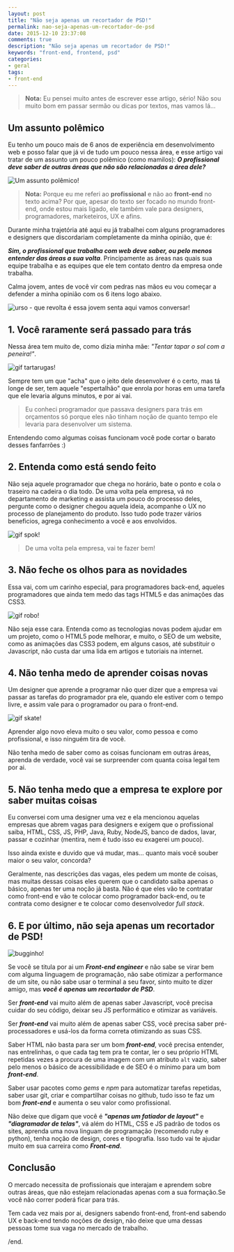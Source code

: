 ```yaml
---
layout: post
title: "Não seja apenas um recortador de PSD!"
permalink: nao-seja-apenas-um-recortador-de-psd
date: 2015-12-10 23:37:08
comments: true
description: "Não seja apenas um recortador de PSD!"
keywords: "front-end, frontend, psd"
categories:
- geral
tags:
- front-end
---
```


> **Nota:** Eu pensei muito antes de escrever esse artigo, sério! Não sou muito bom em passar sermão ou dicas por textos, mas vamos lá...

## Um assunto polêmico

Eu tenho um pouco mais de 6 anos de experiência em desenvolvimento web e posso falar que já vi de tudo um pouco nessa área, e esse artigo vai tratar de um assunto um pouco polêmico (como mamilos): _**O profissional deve saber de outras áreas que não são relacionadas a área dele?**_

![Um assunto polêmico!](/assets/images/posts/2015/12/polemico.jpg)

> **Nota:** Porque eu me referi ao **profissional** e não ao **front-end** no texto acima? Por que, apesar do texto ser focado no mundo front-end, onde estou mais ligado, ele também vale para designers, programadores, marketeiros, UX e afins.

Durante minha trajetória até aqui eu já trabalhei com alguns programadores e designers que discordariam completamente da minha opinião, que é:

**_Sim, o profissional que trabalha com web deve saber, ou pelo menos entender das áreas a sua volta_**. Principamente as áreas nas quais sua equipe trabalha e as equipes que ele tem contato dentro da empresa onde trabalha.

Calma jovem, antes de você vir com pedras nas mãos eu vou começar a defender a minha opinião com os 6 itens logo abaixo.

![urso - que revolta é essa jovem senta aqui vamos conversar!](/assets/images/posts/2015/12/urso.jpg)

## 1. Você raramente será passado para trás

Nessa área tem muito de, como dizia minha mãe: _"Tentar tapar o sol com a peneira!"_.

![gif tartarugas!](/assets/images/posts/2015/12/turtles.gif)

Sempre tem um que "acha" que o jeito dele desenvolver é o certo, mas tá longe de ser, tem aquele "espertalhão" que enrola por horas em uma tarefa que ele levaria alguns minutos, e por ai vai.

> Eu conheci programador que passava designers para trás em orçamentos só porque eles não tinham noção de quanto tempo ele levaria para desenvolver um sistema.

Entendendo como algumas coisas funcionam você pode cortar o barato desses fanfarrões :)

## 2. Entenda como está sendo feito

Não seja aquele programador que chega no horário, bate o ponto e cola o traseiro na cadeira o dia todo. De uma volta pela empresa, vá no departamento de marketing e assista um pouco do processo deles, pergunte como o designer chegou aquela ideia, acompanhe o UX no processo de planejamento do produto. Isso tudo pode trazer vários beneficios, agrega conhecimento a você e aos envolvidos.

![gif spok!](/assets/images/posts/2015/12/spok.gif)

> De uma volta pela empresa, vai te fazer bem!

## 3. Não feche os olhos para as novidades

Essa vai, com um carinho especial, para programadores back-end, aqueles programadores que ainda tem medo das tags HTML5 e das animações das CSS3.

![gif robo!](/assets/images/posts/2015/12/robo.gif)

Não seja esse cara. Entenda como as tecnologias novas podem ajudar em um projeto, como o HTML5 pode melhorar, e muito, o SEO de um website, como as animações das CSS3 podem, em alguns casos, até substituir o Javascript, não custa dar uma lida em artigos e tutoriais na internet.

## 4. Não tenha medo de aprender coisas novas

Um designer que aprende a programar não quer dizer que a empresa vai passar as tarefas do programador pra ele, quando ele estiver com o tempo livre, e assim vale para o programador ou para o front-end.

![gif skate!](/assets/images/posts/2015/12/skate.gif)

Aprender algo novo eleva muito o seu valor, como pessoa e como profissional, e isso ninguém tira de você.

Não tenha medo de saber como as coisas funcionam em outras áreas, aprenda de verdade, você vai se surpreender com quanta coisa legal tem por ai.

## 5. Não tenha medo que a empresa te explore por saber muitas coisas

Eu conversei com uma designer uma vez e ela mencionou aquelas empresas que abrem vagas para designers e exigem que o profissional saiba, HTML, CSS, JS, PHP, Java, Ruby, NodeJS, banco de dados, lavar, passar e cozinhar (mentira, nem é tudo isso eu exagerei um pouco).

Isso ainda existe e duvido que vá mudar, mas... quanto mais você souber maior o seu valor, concorda?

Geralmente, nas descrições das vagas, eles pedem um monte de coisas, mas muitas dessas coisas eles querem que o candidato saiba apenas o básico, apenas ter uma noção já basta. Não é que eles vão te contratar como front-end e vão te colocar como programador back-end, ou te contrata como designer e te colocar como desenvolvedor _full stack_.

## 6. E por último, não seja apenas um recortador de PSD!

![bugginho!](/assets/images/posts/2015/12/bugginho.png)

Se você se titula por ai um **_Front-end engineer_** e não sabe se virar bem com alguma linguagem de programação, não sabe otimizar a performance de um site, ou não sabe usar o terminal a seu favor, sinto muito te dizer amigo, mas **_você é apenas um recortador de PSD_**.

Ser **_front-end_** vai muito além de apenas saber Javascript, você precisa cuidar do seu código, deixar seu JS performático e otimizar as variáveis.

Ser **_front-end_** vai muito além de apenas saber CSS, você precisa saber pré-processadores e usá-los da forma correta otimizando as suas CSS.

Saber HTML não basta para ser um bom **_front-end_**, você precisa entender, nas entrelinhas, o que cada tag tem pra te contar, ler o seu próprio HTML repetidas vezes a procura de uma imagem com um atributo `alt` vazio, saber pelo menos o básico de acessibilidade e de SEO é o mínimo para um bom **_front-end_**.

Saber usar pacotes como _gems_ e _npm_ para automatizar tarefas repetidas, saber usar git, criar e compartilhar coisas no github, tudo isso te faz um bom **_front-end_** e aumenta o seu valor como profissional.

Não deixe que digam que você é **_"apenas um fatiador de layout"_** e **_"diagramador de telas"_**, vá além do HTML, CSS e JS padrão de todos os sites, aprenda uma nova linguam de programação (recomendo ruby e python), tenha noção de design, cores e tipografia. Isso tudo vai te ajudar muito em sua carreira como **_Front-end_**.

## Conclusão

O mercado necessita de profissionais que interajam e aprendem sobre outras áreas, que não estejam relacionadas apenas com a sua formação.Se você não correr poderá ficar para trás.

Tem cada vez mais por ai, designers sabendo front-end, front-end sabendo UX e back-end tendo noções de design, não deixe que uma dessas pessoas tome sua vaga no mercado de trabalho.

/end.